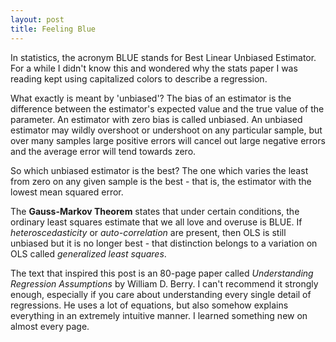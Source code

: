 ```yaml
---
layout: post
title: Feeling Blue
---
```


In statistics, the acronym BLUE stands for Best Linear Unbiased Estimator.  For a while I didn't know this and wondered why the stats paper I was reading kept using capitalized colors to describe a regression.  

What exactly is meant by 'unbiased'?  The bias of an estimator is the difference between the estimator's expected value and the true value of the parameter.  An estimator with zero bias is called unbiased.  An unbiased estimator may wildly overshoot or undershoot on any particular sample, but over many samples large positive errors will cancel out large negative errors and the average error will tend towards zero.

So which unbiased estimator is the best? The one which varies the least from zero on any given sample is the best - that is, the estimator with the lowest mean squared error.

The **Gauss-Markov Theorem** states that under certain conditions, the ordinary least squares estimate that we all love and overuse is BLUE.  If *heteroscedasticity* or *auto-correlation* are present, then OLS is still unbiased but it is no longer best - that distinction belongs to a variation on OLS called *generalized least squares*. 

The text that inspired this post is an 80-page paper called *Understanding Regression Assumptions* by William D. Berry.  I can't recommend it strongly enough, especially if you care about understanding every single detail of regressions.  He uses a lot of equations, but also somehow explains everything in an extremely intuitive manner. I learned something new on almost every page.    
